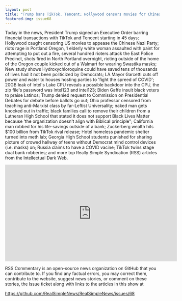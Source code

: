 ```yaml
---
layout: post
title: "Trump bans TikTok, Tencent; Hollywood censors movies for Chinese Government; Portland riots rage"
featured-img: issue68
---
```


Today in the news, President Trump signed an Executive Order barring financial transactions with TikTok and Tencent starting in 45 days; Hollywood caught censoring US movies to appease the Chinese Nazi Party; riots rage in Portland Oregon, 1 elderly white woman assaulted with paint for attempting to put out a fire, several hundred rioters attack the East Police Precinct, shots fired in North Portland overnight, rioting outside of the home of the Oregon couple kicked out of a Walmart for wearing Swastika masks; New study shows Hydroxychloroquine could have saved tens of thousands of lives had it not been politicized by Democrats; LA Mayor Garcetti cuts off power and water to houses hosting parties to 'fight the spreed of COVID'; 20GB leak of Intel's Lake CPU reveals a possible backdoor into the CPU, the zip file's password was Intel123 and intel123; Biden Gaffe insult black voters to praise Latinos; Trump denied request to Commission on Presidential Debates for debate before ballots go out; Ohio professor censored from teaching anti-Marxist class by far-Leftist Universality; naked man gets knocked out in traffic; black families call to remove their children from a Lutheran High School that stated it does not support Black Lives Matter because 'the organization doesn't align with Biblical principle"; California man robbed for his life-savings outside of a bank; Zuckerberg wealth hits $100 billion from TikTok rival release; Hotel homeless pandemic shelter turned into meth lab; Georgia High School students punished for sharing picture of crowed hallway of teens without Democrat mind control devices (i.e. masks) on; Russia claims to have a COVID vacine; TikTok twins stage dual bank robberies; and more top Really Simple Syndication (RSS) articles from the Intellectual Dark Web.

<iframe width="560" height="315" src="https://www.youtube.com/embed/IAkCrnHPhLw
" frameborder="0" allow="accelerometer; autoplay; encrypted-media; gyroscope; picture-in-picture" allowfullscreen></iframe>

RSS Commentary is an open-source news organization on GitHub that you can contribute to. If you find any factual errors, you may correct them, contribute to the website, suggest news stories, or comment on these stories, the Issue ticket along with links to the articles in this show at 

<https://github.com/RealSimpleNews/RealSimpleNews/issues/68>
